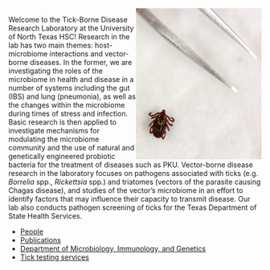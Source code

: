 <img align="right" width="250" height="301" src="/img/TICKS_0001.jpg">

Welcome to the Tick-Borne Disease Research Laboratory at the University of North Texas HSC! Research in the lab has two main themes: host-microbiome interactions and vector-borne diseases.  In the former, we are investigating the roles of the microbiome in health and disease in a number of systems including the gut (IBS) and lung (pneumonia), as well as the changes within the microbiome during times of stress and infection.  Basic research is then applied to investigate mechanisms for modulating the microbiome community and the use of natural and genetically engineered probiotic bacteria for the treatment of diseases such as PKU.  Vector-borne disease research in the laboratory focuses on pathogens associated with ticks (e.g. *Borrelia* spp., *Rickettsia* spp.) and triatomes (vectors of the parasite causing Chagas disease), and studies of the vector’s microbiome in an effort to identify factors that may influence their capacity to transmit disease. Our lab also conducts pathogen screening of ticks for the Texas Department of State Health Services.

* [People](People.md)
* [Publications](pubs.md)
* [Department of Microbiology, Immunology, and Genetics](https://www.unthsc.edu/health-institutes/institute-molecular-medicine/)
* [Tick testing services](https://www.unthsc.edu/graduate-school-of-biomedical-sciences/molecular-and-medical-genetics/tick-borne-disease-research-laboratory/)
